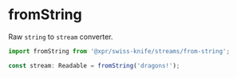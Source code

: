# fromString

Raw `string` to `stream` converter.

```typescript
import fromString from '@xpr/swiss-knife/streams/from-string';

const stream: Readable = fromString('dragons!');
```

